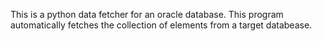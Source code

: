 This is a python data fetcher for an oracle database. This program automatically fetches the collection of elements from a target databease. 
